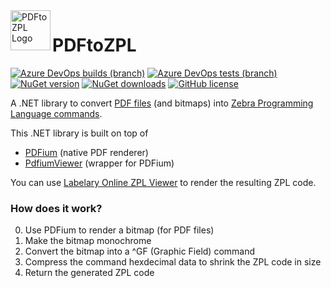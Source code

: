<img src="https://raw.githubusercontent.com/sungaila/PDFtoZPL/master/Icon.png" align="left" width="64" height="64" alt="PDFtoZPL Logo">

# PDFtoZPL
[![Azure DevOps builds (branch)](https://img.shields.io/azure-devops/build/sungaila/fa66f1e9-b342-4f33-bcd4-40f7b082949d/4/master?style=flat-square)](https://dev.azure.com/sungaila/PDFtoZPL/_build/latest?definitionId=4&branchName=master)
[![Azure DevOps tests (branch)](https://img.shields.io/azure-devops/tests/sungaila/PDFtoZPL/4/master?style=flat-square)](https://dev.azure.com/sungaila/PDFtoZPL/_build/latest?definitionId=4&branchName=master)
[![NuGet version](https://img.shields.io/nuget/v/PDFtoZPL.svg?style=flat-square)](https://www.nuget.org/packages/PDFtoZPL/)
[![NuGet downloads](https://img.shields.io/nuget/dt/PDFtoZPL.svg?style=flat-square)](https://www.nuget.org/packages/PDFtoZPL/)
[![GitHub license](https://img.shields.io/github/license/sungaila/PDFtoZPL?style=flat-square)](https://github.com/sungaila/PDFtoZPL/blob/master/LICENSE)

A .NET library to convert [PDF files](https://en.wikipedia.org/wiki/PDF) (and bitmaps) into [Zebra Programming Language commands](https://en.wikipedia.org/wiki/Zebra_(programming_language)).

This .NET library is built on top of
* [PDFium](https://pdfium.googlesource.com/pdfium/) (native PDF renderer)
* [PdfiumViewer](https://github.com/pvginkel/PdfiumViewer) (wrapper for PDFium)

You can use [Labelary Online ZPL Viewer](http://labelary.com/viewer.html) to render the resulting ZPL code.

### How does it work?
0. Use PDFium to render a bitmap (for PDF files)
1. Make the bitmap monochrome
2. Convert the bitmap into a ^GF (Graphic Field) command
3. Compress the command hexdecimal data to shrink the ZPL code in size
4. Return the generated ZPL code